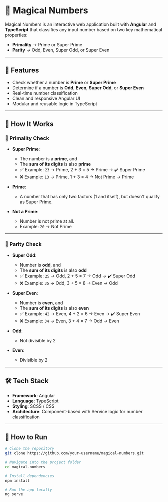 # 🔮 Magical Numbers

Magical Numbers is an interactive web application built with **Angular** and **TypeScript** that classifies any input number based on two key mathematical properties:

- **Primality** → Prime or Super Prime
- **Parity** → Odd, Even, Super Odd, or Super Even

---

## 📌 Features

- Check whether a number is **Prime** or **Super Prime**
- Determine if a number is **Odd**, **Even**, **Super Odd**, or **Super Even**
- Real-time number classification
- Clean and responsive Angular UI
- Modular and reusable logic in TypeScript

---

## 🧠 How It Works

### 🔹 Primality Check
- **Super Prime**: 
  - The number is a **prime**, and 
  - The **sum of its digits** is also **prime**  
  - ✅ Example: `23` → Prime, 2 + 3 = 5 → Prime → ✔️ Super Prime  
  - ❌ Example: `13` → Prime, 1 + 3 = 4 → Not Prime → Prime

- **Prime**:
  - A number that has only two factors (1 and itself), but doesn't qualify as Super Prime.

- **Not a Prime**:
  - Number is not prime at all.  
  - Example: `20` → Not Prime

---

### 🔹 Parity Check
- **Super Odd**:
  - Number is **odd**, and  
  - The **sum of its digits** is also **odd**  
  - ✅ Example: `25` → Odd, 2 + 5 = 7 → Odd → ✔️ Super Odd  
  - ❌ Example: `35` → Odd, 3 + 5 = 8 → Even → Odd

- **Super Even**:
  - Number is **even**, and  
  - The **sum of its digits** is also **even**  
  - ✅ Example: `42` → Even, 4 + 2 = 6 → Even → ✔️ Super Even  
  - ❌ Example: `34` → Even, 3 + 4 = 7 → Odd → Even

- **Odd**:
  - Not divisible by 2

- **Even**:
  - Divisible by 2

---

## 🛠️ Tech Stack

- **Framework**: Angular
- **Language**: TypeScript
- **Styling**: SCSS / CSS
- **Architecture**: Component-based with Service logic for number classification

---

## 🚀 How to Run

```bash
# Clone the repository
git clone https://github.com/your-username/magical-numbers.git

# Navigate into the project folder
cd magical-numbers

# Install dependencies
npm install

# Run the app locally
ng serve
